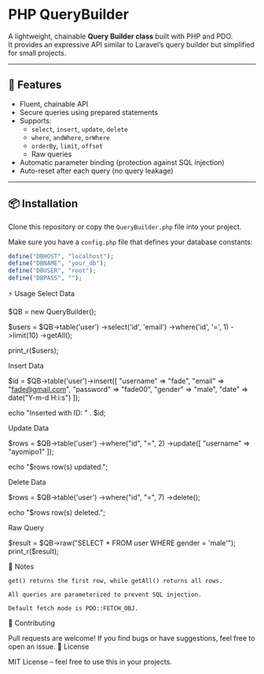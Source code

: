 # PHP QueryBuilder

A lightweight, chainable **Query Builder class** built with PHP and PDO.  
It provides an expressive API similar to Laravel’s query builder but simplified for small projects.

---

## 🚀 Features
- Fluent, chainable API  
- Secure queries using prepared statements  
- Supports:  
  - `select`, `insert`, `update`, `delete`  
  - `where`, `andWhere`, `orWhere`  
  - `orderBy`, `limit`, `offset`  
  - Raw queries  
- Automatic parameter binding (protection against SQL injection)  
- Auto-reset after each query (no query leakage)  

---

## 📦 Installation
Clone this repository or copy the `QueryBuilder.php` file into your project.  

Make sure you have a `config.php` file that defines your database constants:

```php
define("DBHOST", "localhost");
define("DBNAME", "your_db");
define("DBUSER", "root");
define("DBPASS", "");
```

⚡ Usage
Select Data

$QB = new QueryBuilder();

$users = $QB->table('user')
            ->select('id', 'email')
            ->where('id', '=', 1)
            ->limit(10)
            ->getAll();

print_r($users);

Insert Data

$id = $QB->table('user')->insert([
    "username" => "fade",
    "email"    => "fade@gmail.com",
    "password" => "fade00",
    "gender"   => "male",
    "date"     => date("Y-m-d H:i:s")
]);

echo "Inserted with ID: " . $id;

Update Data

$rows = $QB->table('user')
           ->where("id", "=", 2)
           ->update([
               "username" => "ayomipo1"
           ]);

echo "$rows row(s) updated.";

Delete Data

$rows = $QB->table('user')
           ->where("id", "=", 7)
           ->delete();

echo "$rows row(s) deleted.";

Raw Query

$result = $QB->raw("SELECT * FROM user WHERE gender = 'male'");
print_r($result);

📌 Notes

    get() returns the first row, while getAll() returns all rows.

    All queries are parameterized to prevent SQL injection.

    Default fetch mode is PDO::FETCH_OBJ.

🤝 Contributing

Pull requests are welcome!
If you find bugs or have suggestions, feel free to open an issue.
📄 License

MIT License – feel free to use this in your projects.
